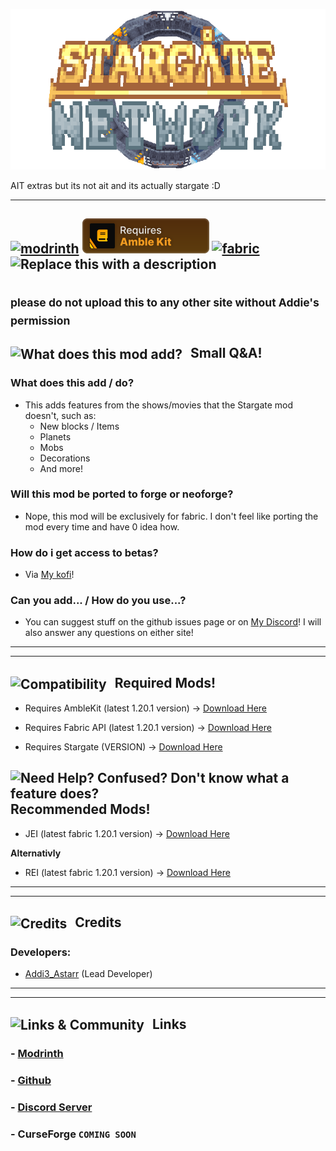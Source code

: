 ![logo.png](src/main/resources/assets/stargate-network/logo.png)

AIT extras but its not ait and its actually stargate :D


-------------

[<img alt="modrinth" height="56" src="https://cdn.jsdelivr.net/npm/@intergrav/devins-badges@3/assets/cozy/available/modrinth_vector.svg">](https://modrinth.com/project/stargate-network) <!-- SVG version -->
[<img alt="amble" height="56" src="https://raw.githubusercontent.com/amblelabs/modkit/refs/heads/main/promo/cozy_vector_requires.svg">](https://modrinth.com/mod/amblekit)
[<img alt="fabric" height="56" src="https://cdn.jsdelivr.net/npm/@intergrav/devins-badges@3/assets/cozy/supported/fabric_vector.svg">](https://fabricmc.net/) <!-- SVG version -->
![Replace this with a description](https://cdn.modrinth.com/data/cached_images/9eac87b58331af401c559133e1438798e88a55d6.png)
-------------
<sub> please do not upload this to any other site without Addie's permission
-------------

<h2>
  <img src="https://cdn.modrinth.com/data/cached_images/b18b275a0e9bb4000e015b935b65037166301538.png"
       alt="What does this mod add?"
       width="25"
       height="25"
       style="vertical-align: middle; margin-right: 8px;">
  Small Q&A!
</h2>

### What does this add / do?

- This adds features from the shows/movies that the Stargate mod doesn't, such as:
    - New blocks / Items
    - Planets
    - Mobs
    - Decorations
    - And more!

### Will this mod be ported to forge or neoforge?

- Nope, this mod will be exclusively for fabric. I don't feel like porting the mod every time and have 0 idea how.

### How do i get access to betas?
- Via [My kofi](https://ko-fi.com/addi3dabaddie)!

### Can you add... / How do you use...?
- You can suggest stuff on the github issues page or on [My Discord](https://discord.gg/kndce97FyU)! I will also answer any questions on either site!

-------------
-------------

<h2>
  <img src="https://cdn.modrinth.com/data/cached_images/808c7934614530076d21dd0cf5c5e2e992595985.png"
       alt="Compatibility"
       width="25"
       height="25"
       style="vertical-align: middle; margin-right: 8px;">
  Required Mods!
</h2>

- Requires AmbleKit (latest 1.20.1 version) -> [Download Here](https://modrinth.com/mod/amblekit/versions)


- Requires Fabric API (latest 1.20.1 version) -> [Download Here](https://modrinth.com/mod/fabric-api/versions?g=1.20.1&l=fabric)


- Requires Stargate (VERSION) -> [Download Here](https://modrinth.com/mod/amble-stargate)

<h2>
  <img src="https://cdn.modrinth.com/data/cached_images/29848556cea889595907388e4cb59a97a4e86aea.png"
       alt="Need Help? Confused? Don't know what a feature does?"
       width="25"
       height="25"
       style="vertical-align: middle; margin-right: 8px;">
  Recommended Mods!
</h2>

- JEI (latest fabric 1.20.1 version) -> [Download Here](https://modrinth.com/mod/jei/versions?g=1.20.1&l=fabric)

**Alternativly**

- REI (latest fabric 1.20.1 version) -> [Download Here](https://modrinth.com/mod/rei/versions?g=1.20.1&l=fabric)

-------------
-------------

<h2>
  <img src="https://cdn.modrinth.com/data/cached_images/7412fc34a0142c5cc1ec9eee18c68c81fbbb4d81.png"
       alt="Credits"
       width="25"
       height="25"
       style="vertical-align: middle; margin-right: 8px;">
  Credits
</h2>

### Developers:
- [Addi3_Astarr](https://addi3.github.io/) (Lead Developer)


-------------
-------------

<h2>
  <img src="https://cdn.modrinth.com/data/cached_images/23b97ecfe49586f70c6a7d4e4ca63ac14d47e6e1.png"
       alt="Links & Community"
       width="25"
       height="25"
       style="vertical-align: middle; margin-right: 8px;">
  Links
</h2>

### - [Modrinth](https://modrinth.com/project/stargate-network)
### - [Github](https://github.com/Addi3/Stargate-Network)
### - [Discord Server](https://discord.gg/kndce97FyU)
### - CurseForge `COMING SOON`